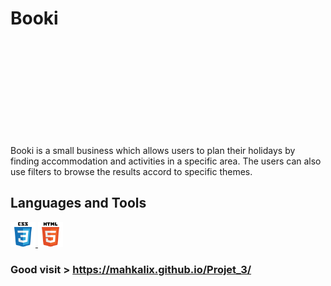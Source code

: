 


# Booki
<svg src="./image/logo/Booki.png" alt="logo" class="logo">

Booki is a small business which allows users to plan their holidays by finding accommodation and activities in a specific area. The users can also use filters to browse the results accord to specific themes.

## Languages and Tools        
<p align="left"> 
<a href="https://openclassrooms.com/fr/courses/1603881-creez-votre-site-web-avec-html5-et-css3" target="_blank" rel="noreferrer"> <img src="https://raw.githubusercontent.com/devicons/devicon/master/icons/css3/css3-original-wordmark.svg" alt="css3" width="40" height="40"/> </a>
<a href="https://www.w3.org/html/" target="_blank" rel="noreferrer"> <img src="https://raw.githubusercontent.com/devicons/devicon/master/icons/html5/html5-original-wordmark.svg" alt="html5" width="40" height="40"/> </a> 
</p>


### Good visit >  https://mahkalix.github.io/Projet_3/

